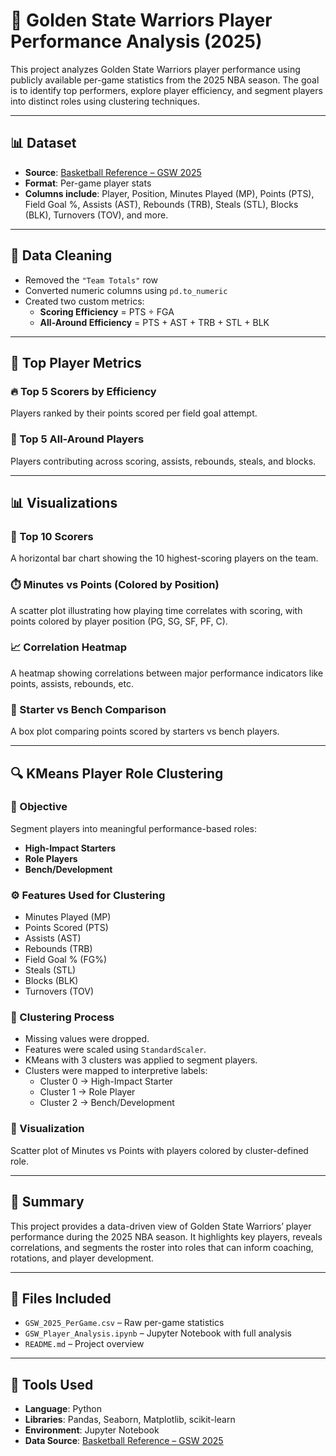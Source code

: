 # 🏀 Golden State Warriors Player Performance Analysis (2025)

This project analyzes Golden State Warriors player performance using publicly available per-game statistics from the 2025 NBA season. The goal is to identify top performers, explore player efficiency, and segment players into distinct roles using clustering techniques.

---

## 📊 Dataset

- **Source**: [Basketball Reference – GSW 2025](https://www.basketball-reference.com/teams/GSW/2025.html)
- **Format**: Per-game player stats
- **Columns include**: Player, Position, Minutes Played (MP), Points (PTS), Field Goal %, Assists (AST), Rebounds (TRB), Steals (STL), Blocks (BLK), Turnovers (TOV), and more.

---

## 🧼 Data Cleaning

- Removed the `"Team Totals"` row
- Converted numeric columns using `pd.to_numeric`
- Created two custom metrics:
  - **Scoring Efficiency** = PTS ÷ FGA
  - **All-Around Efficiency** = PTS + AST + TRB + STL + BLK

---

## 🌟 Top Player Metrics

### 🔥 Top 5 Scorers by Efficiency
Players ranked by their points scored per field goal attempt.

### 🧮 Top 5 All-Around Players
Players contributing across scoring, assists, rebounds, steals, and blocks.

---

## 📊 Visualizations

### 🏀 Top 10 Scorers
A horizontal bar chart showing the 10 highest-scoring players on the team.

### ⏱️ Minutes vs Points (Colored by Position)
A scatter plot illustrating how playing time correlates with scoring, with points colored by player position (PG, SG, SF, PF, C).

### 📈 Correlation Heatmap
A heatmap showing correlations between major performance indicators like points, assists, rebounds, etc.

### 🧍 Starter vs Bench Comparison
A box plot comparing points scored by starters vs bench players.

---

## 🔍 KMeans Player Role Clustering

### 🎯 Objective
Segment players into meaningful performance-based roles:
- **High-Impact Starters**
- **Role Players**
- **Bench/Development**

### ⚙️ Features Used for Clustering
- Minutes Played (MP)
- Points Scored (PTS)
- Assists (AST)
- Rebounds (TRB)
- Field Goal % (FG%)
- Steals (STL)
- Blocks (BLK)
- Turnovers (TOV)

### 🧪 Clustering Process
- Missing values were dropped.
- Features were scaled using `StandardScaler`.
- KMeans with 3 clusters was applied to segment players.
- Clusters were mapped to interpretive labels:
  - Cluster 0 → High-Impact Starter
  - Cluster 1 → Role Player
  - Cluster 2 → Bench/Development

### 📍 Visualization
Scatter plot of Minutes vs Points with players colored by cluster-defined role.

---

## 📅 Summary

This project provides a data-driven view of Golden State Warriors’ player performance during the 2025 NBA season. It highlights key players, reveals correlations, and segments the roster into roles that can inform coaching, rotations, and player development.

---

## 📁 Files Included

- `GSW_2025_PerGame.csv` – Raw per-game statistics
- `GSW_Player_Analysis.ipynb` – Jupyter Notebook with full analysis
- `README.md` – Project overview

---

## 🧰 Tools Used

- **Language**: Python
- **Libraries**: Pandas, Seaborn, Matplotlib, scikit-learn
- **Environment**: Jupyter Notebook
- **Data Source**: [Basketball Reference – GSW 2025](https://www.basketball-reference.com/teams/GSW/2025.html)
